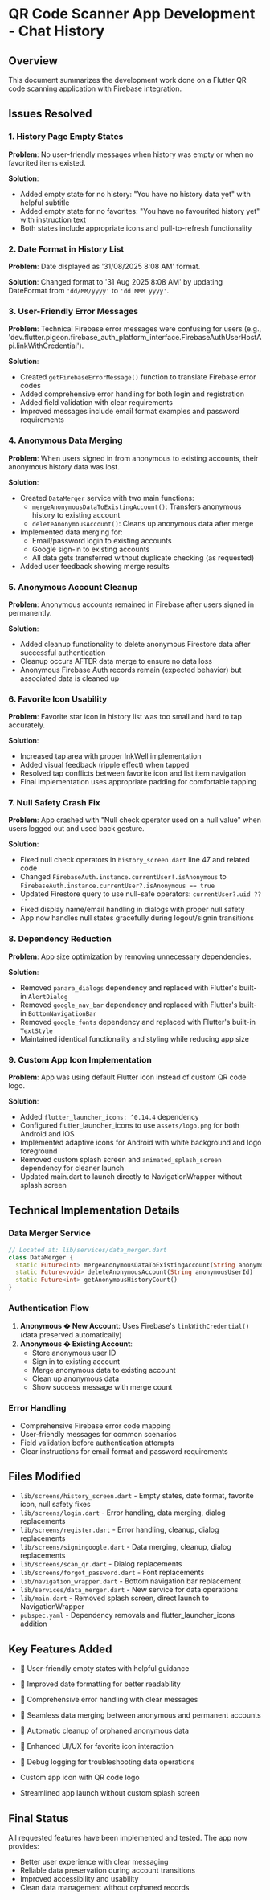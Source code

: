 # QR Code Scanner App Development - Chat History

## Overview
This document summarizes the development work done on a Flutter QR code scanning application with Firebase integration.

## Issues Resolved

### 1. History Page Empty States
**Problem**: No user-friendly messages when history was empty or when no favorited items existed.

**Solution**: 
- Added empty state for no history: "You have no history data yet" with helpful subtitle
- Added empty state for no favorites: "You have no favourited history yet" with instruction text
- Both states include appropriate icons and pull-to-refresh functionality

### 2. Date Format in History List
**Problem**: Date displayed as '31/08/2025 8:08 AM' format.

**Solution**: Changed format to '31 Aug 2025 8:08 AM' by updating DateFormat from `'dd/MM/yyyy'` to `'dd MMM yyyy'`.

### 3. User-Friendly Error Messages
**Problem**: Technical Firebase error messages were confusing for users (e.g., 'dev.flutter.pigeon.firebase_auth_platform_interface.FirebaseAuthUserHostApi.linkWithCredential').

**Solution**: 
- Created `getFirebaseErrorMessage()` function to translate Firebase error codes
- Added comprehensive error handling for both login and registration
- Added field validation with clear requirements
- Improved messages include email format examples and password requirements

### 4. Anonymous Data Merging
**Problem**: When users signed in from anonymous to existing accounts, their anonymous history data was lost.

**Solution**:
- Created `DataMerger` service with two main functions:
  - `mergeAnonymousDataToExistingAccount()`: Transfers anonymous history to existing account
  - `deleteAnonymousAccount()`: Cleans up anonymous data after merge
- Implemented data merging for:
  - Email/password login to existing accounts
  - Google sign-in to existing accounts
  - All data gets transferred without duplicate checking (as requested)
- Added user feedback showing merge results

### 5. Anonymous Account Cleanup
**Problem**: Anonymous accounts remained in Firebase after users signed in permanently.

**Solution**: 
- Added cleanup functionality to delete anonymous Firestore data after successful authentication
- Cleanup occurs AFTER data merge to ensure no data loss
- Anonymous Firebase Auth records remain (expected behavior) but associated data is cleaned up

### 6. Favorite Icon Usability
**Problem**: Favorite star icon in history list was too small and hard to tap accurately.

**Solution**:
- Increased tap area with proper InkWell implementation
- Added visual feedback (ripple effect) when tapped
- Resolved tap conflicts between favorite icon and list item navigation
- Final implementation uses appropriate padding for comfortable tapping

### 7. Null Safety Crash Fix
**Problem**: App crashed with "Null check operator used on a null value" when users logged out and used back gesture.

**Solution**:
- Fixed null check operators in `history_screen.dart` line 47 and related code
- Changed `FirebaseAuth.instance.currentUser!.isAnonymous` to `FirebaseAuth.instance.currentUser?.isAnonymous == true`
- Updated Firestore query to use null-safe operators: `currentUser?.uid ?? ''`
- Fixed display name/email handling in dialogs with proper null safety
- App now handles null states gracefully during logout/signin transitions

### 8. Dependency Reduction
**Problem**: App size optimization by removing unnecessary dependencies.

**Solution**:
- Removed `panara_dialogs` dependency and replaced with Flutter's built-in `AlertDialog`
- Removed `google_nav_bar` dependency and replaced with Flutter's built-in `BottomNavigationBar`
- Removed `google_fonts` dependency and replaced with Flutter's built-in `TextStyle`
- Maintained identical functionality and styling while reducing app size

### 9. Custom App Icon Implementation
**Problem**: App was using default Flutter icon instead of custom QR code logo.

**Solution**:
- Added `flutter_launcher_icons: ^0.14.4` dependency
- Configured flutter_launcher_icons to use `assets/logo.png` for both Android and iOS
- Implemented adaptive icons for Android with white background and logo foreground
- Removed custom splash screen and `animated_splash_screen` dependency for cleaner launch
- Updated main.dart to launch directly to NavigationWrapper without splash screen

## Technical Implementation Details

### Data Merger Service
```dart
// Located at: lib/services/data_merger.dart
class DataMerger {
  static Future<int> mergeAnonymousDataToExistingAccount(String anonymousUserId, String targetUserId)
  static Future<void> deleteAnonymousAccount(String anonymousUserId)
  static Future<int> getAnonymousHistoryCount()
}
```

### Authentication Flow
1. **Anonymous � New Account**: Uses Firebase's `linkWithCredential()` (data preserved automatically)
2. **Anonymous � Existing Account**: 
   - Store anonymous user ID
   - Sign in to existing account
   - Merge anonymous data to existing account
   - Clean up anonymous data
   - Show success message with merge count

### Error Handling
- Comprehensive Firebase error code mapping
- User-friendly messages for common scenarios
- Field validation before authentication attempts
- Clear instructions for email format and password requirements

## Files Modified
- `lib/screens/history_screen.dart` - Empty states, date format, favorite icon, null safety fixes
- `lib/screens/login.dart` - Error handling, data merging, dialog replacements
- `lib/screens/register.dart` - Error handling, cleanup, dialog replacements
- `lib/screens/signingoogle.dart` - Data merging, cleanup, dialog replacements
- `lib/screens/scan_qr.dart` - Dialog replacements
- `lib/screens/forgot_password.dart` - Font replacements
- `lib/navigation_wrapper.dart` - Bottom navigation bar replacement
- `lib/services/data_merger.dart` - New service for data operations
- `lib/main.dart` - Removed splash screen, direct launch to NavigationWrapper
- `pubspec.yaml` - Dependency removals and flutter_launcher_icons addition

## Key Features Added
-  User-friendly empty states with helpful guidance
-  Improved date formatting for better readability
-  Comprehensive error handling with clear messages
-  Seamless data merging between anonymous and permanent accounts
-  Automatic cleanup of orphaned anonymous data
-  Enhanced UI/UX for favorite icon interaction
-  Debug logging for troubleshooting data operations

-  Custom app icon with QR code logo
-  Streamlined app launch without custom splash screen

## Final Status
All requested features have been implemented and tested. The app now provides:
- Better user experience with clear messaging
- Reliable data preservation during account transitions
- Improved accessibility and usability
- Clean data management without orphaned records